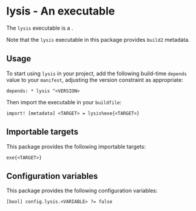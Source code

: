 # lysis - An executable

The `lysis` executable is a <SUMMARY-OF-FUNCTIONALITY>.

Note that the `lysis` executable in this package provides `build2` metadata.


## Usage

To start using `lysis` in your project, add the following build-time
`depends` value to your `manifest`, adjusting the version constraint as
appropriate:

```
depends: * lysis ^<VERSION>
```

Then import the executable in your `buildfile`:

```
import! [metadata] <TARGET> = lysis%exe{<TARGET>}
```


## Importable targets

This package provides the following importable targets:

```
exe{<TARGET>}
```

<DESCRIPTION-OF-IMPORTABLE-TARGETS>


## Configuration variables

This package provides the following configuration variables:

```
[bool] config.lysis.<VARIABLE> ?= false
```

<DESCRIPTION-OF-CONFIG-VARIABLES>
